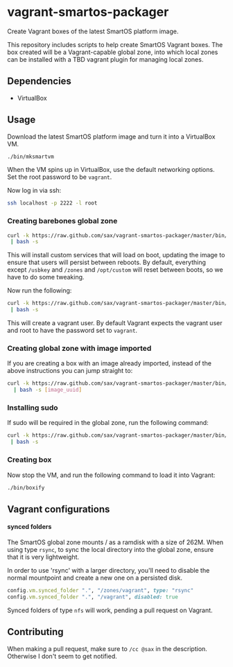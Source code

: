 vagrant-smartos-packager
========================

Create Vagrant boxes of the latest SmartOS platform image.

This repository includes scripts to help create SmartOS Vagrant
boxes. The box created will be a Vagrant-capable global zone,
into which local zones can be installed with a TBD vagrant plugin
for managing local zones.

## Dependencies

* VirtualBox

## Usage

Download the latest SmartOS platform image and turn it into
a VirtualBox VM.

```bash
./bin/mksmartvm
```

When the VM spins up in VirtualBox, use the default networking
options. Set the root password to be `vagrant`.

Now log in via ssh:

```bash
ssh localhost -p 2222 -l root
```

### Creating barebones global zone

```bash
curl -k https://raw.github.com/sax/vagrant-smartos-packager/master/bin/prepare_global_zone \
 | bash -s
```

This will install custom services that will load on boot, updating the
image to ensure that users will persist between reboots. By default,
everything except `/usbkey` and `/zones` and `/opt/custom` will reset
between boots, so we have to do some tweaking.

Now run the following:

```bash
curl -k https://raw.github.com/sax/vagrant-smartos-packager/master/bin/prepare_gz_users \
 | bash -s
```

This will create a vagrant user. By default Vagrant expects the vagrant
user and root to have the password set to `vagrant`.

### Creating global zone with image imported

If you are creating a box with an image already imported, instead of
the above instructions you can jump straight to:

```bash
curl -k https://raw.github.com/sax/vagrant-smartos-packager/master/bin/prepare_for_lz \
  | bash -s [image_uuid]
```

### Installing sudo

If sudo will be required in the global zone, run the following command:
```bash
curl -k https://raw.github.com/sax/vagrant-smartos-packager/master/bin/install_sudo \
 | bash -s
```

### Creating box

Now stop the VM, and run the following command to load it into Vagrant:

```bash
./bin/boxify
```

## Vagrant configurations

#### synced folders

The SmartOS global zone mounts / as a ramdisk with a size of 262M. When
using type `rsync`, to sync the local directory into the global zone,
ensure that it is very lightweight.

In order to use 'rsync' with a larger directory, you'll need to disable
the normal mountpoint and create a new one on a persisted disk.

```ruby
config.vm.synced_folder ".", "/zones/vagrant", type: "rsync"
config.vm.synced_folder ".", "/vagrant", disabled: true
```

Synced folders of type `nfs` will work, pending a pull request on
Vagrant.

## Contributing

When making a pull request, make sure to `/cc @sax` in the description. Otherwise
I don't seem to get notified.
